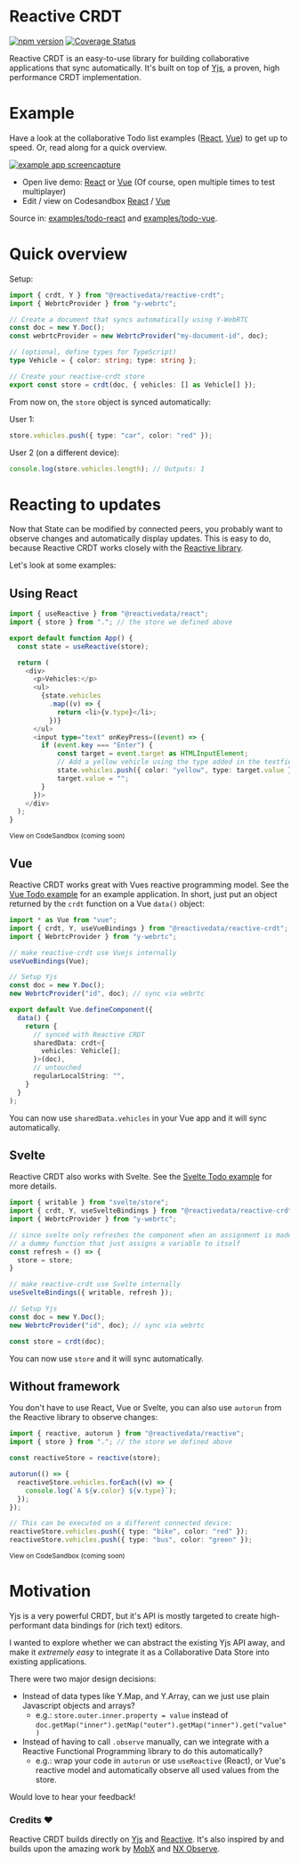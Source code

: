# Reactive CRDT

[![npm version](https://badge.fury.io/js/%40reactivedata%2Freactive-crdt.svg)](https://badge.fury.io/js/%40reactivedata%2Freactive-crdt) [![Coverage Status](https://coveralls.io/repos/github/YousefED/reactive-crdt/badge.svg?branch=main)](https://coveralls.io/github/YousefED/reactive-crdt?branch=main)

Reactive CRDT is an easy-to-use library for building collaborative applications that sync automatically. It's built on top of [Yjs](https://github.com/yjs/yjs), a proven, high performance CRDT implementation.

# Example

Have a look at the collaborative Todo list examples ([React](https://github.com/yousefED/reactive-crdt/tree/main/examples/todo-react), [Vue](https://github.com/yousefED/reactive-crdt/tree/main/examples/todo-vue)) to get up to speed. Or, read along for a quick overview.

[![example app screencapture](https://raw.githubusercontent.com/YousefED/reactive-crdt/main/reactivecrdt.gif)](https://github.com/yousefED/reactive-crdt/tree/main/examples/)

- Open live demo: [React](https://sm8tt.csb.app/) or [Vue](https://78oyq.csb.app/) (Of course, open multiple times to test multiplayer)
- Edit / view on Codesandbox [React](https://codesandbox.io/s/todo-react-sm8tt) / [Vue](https://codesandbox.io/s/todo-vue-78oyq)

Source in: [examples/todo-react](https://github.com/yousefED/reactive-crdt/tree/main/examples/todo-react) and [examples/todo-vue](https://github.com/yousefED/reactive-crdt/tree/main/examples/todo-vue).

# Quick overview

Setup:

```typescript
import { crdt, Y } from "@reactivedata/reactive-crdt";
import { WebrtcProvider } from "y-webrtc";

// Create a document that syncs automatically using Y-WebRTC
const doc = new Y.Doc();
const webrtcProvider = new WebrtcProvider("my-document-id", doc);

// (optional, define types for TypeScript)
type Vehicle = { color: string; type: string };

// Create your reactive-crdt store
export const store = crdt(doc, { vehicles: [] as Vehicle[] });
```

From now on, the `store` object is synced automatically:

User 1:

```typescript
store.vehicles.push({ type: "car", color: "red" });
```

User 2 (on a different device):

```typescript
console.log(store.vehicles.length); // Outputs: 1
```

# Reacting to updates

Now that State can be modified by connected peers, you probably want to observe changes and automatically display updates. This is easy to do, because Reactive CRDT works closely with the [Reactive library](https://www.github.com/yousefed/reactive).

Let's look at some examples:

## Using React

```typescript
import { useReactive } from "@reactivedata/react";
import { store } from "."; // the store we defined above

export default function App() {
  const state = useReactive(store);

  return (
    <div>
      <p>Vehicles:</p>
      <ul>
        {state.vehicles
          .map((v) => {
            return <li>{v.type}</li>;
          })}
      </ul>
      <input type="text" onKeyPress=((event) => {
        if (event.key === "Enter") {
            const target = event.target as HTMLInputElement;
            // Add a yellow vehicle using the type added in the textfield
            state.vehicles.push({ color: "yellow", type: target.value });
            target.value = "";
        }
      })>
    </div>
  );
}
```

<sup>View on CodeSandbox (coming soon)</sup>

## Vue

Reactive CRDT works great with Vues reactive programming model. See the [Vue Todo example](https://github.com/yousefED/reactive-crdt/tree/main/examples/todo-vue) for an example application. In short, just put an object returned by the `crdt` function on a Vue `data()` object:

```typescript
import * as Vue from "vue";
import { crdt, Y, useVueBindings } from "@reactivedata/reactive-crdt";
import { WebrtcProvider } from "y-webrtc";

// make reactive-crdt use Vuejs internally
useVueBindings(Vue);

// Setup Yjs
const doc = new Y.Doc();
new WebrtcProvider("id", doc); // sync via webrtc

export default Vue.defineComponent({
  data() {
    return {
      // synced with Reactive CRDT
      sharedData: crdt<{
        vehicles: Vehicle[];
      }>(doc),
      // untouched
      regularLocalString: "",
    }
  }
);
```

You can now use `sharedData.vehicles` in your Vue app and it will sync automatically.

## Svelte

Reactive CRDT also works with Svelte. See the [Svelte Todo example](https://github.com/zsaquarian/reactive-crdt/tree/main/examples/todo-svelte) for more details.
```typescript
import { writable } from "svelte/store";
import { crdt, Y, useSvelteBindings } from "@reactivedata/reactive-crdt";
import { WebrtcProvider } from "y-webrtc";

// since svelte only refreshes the component when an assignment is made, we need
// a dummy function that just assigns a variable to itself
const refresh = () => {
  store = store;
}

// make reactive-crdt use Svelte internally
useSvelteBindings({ writable, refresh });

// Setup Yjs
const doc = new Y.Doc();
new WebrtcProvider("id", doc); // sync via webrtc

const store = crdt(doc);
```

You can now use `store` and it will sync automatically.

## Without framework

You don't have to use React, Vue or Svelte, you can also use `autorun` from the Reactive library to observe changes:

```typescript
import { reactive, autorun } from "@reactivedata/reactive";
import { store } from "."; // the store we defined above

const reactiveStore = reactive(store);

autorun(() => {
  reactiveStore.vehicles.forEach((v) => {
    console.log(`A ${v.color} ${v.type}`);
  });
});

// This can be executed on a different connected device:
reactiveStore.vehicles.push({ type: "bike", color: "red" });
reactiveStore.vehicles.push({ type: "bus", color: "green" });
```

<sup>View on CodeSandbox (coming soon)</sup>

# Motivation

Yjs is a very powerful CRDT, but it's API is mostly targeted to create high-performant data bindings for (rich text) editors.

I wanted to explore whether we can abstract the existing Yjs API away, and make it _extremely easy_ to integrate it as a Collaborative Data Store into existing applications.

There were two major design decisions:

- Instead of data types like Y.Map, and Y.Array, can we just use plain Javascript objects and arrays?
  - e.g.: `store.outer.inner.property = value` instead of `doc.getMap("inner").getMap("outer").getMap("inner").get("value")`
- Instead of having to call `.observe` manually, can we integrate with a Reactive Functional Programming library to do this automatically?
  - e.g.: wrap your code in `autorun` or use `useReactive` (React), or Vue's reactive model and automatically observe all used values from the store.

Would love to hear your feedback!

### Credits ❤️

Reactive CRDT builds directly on [Yjs](https://github.com/yjs/yjs) and [Reactive](https://www.github.com/yousefed/reactive). It's also inspired by and builds upon the amazing work by [MobX](https://mobx.js.org/) and [NX Observe](https://github.com/nx-js/observer-util).
